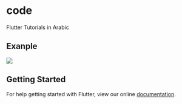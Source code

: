 # code

Flutter Tutorials in Arabic
## Exanple
[<img src="https://i.imgur.com/pP8ChGh.gif">]()


## Getting Started

For help getting started with Flutter, view our online
[documentation](https://flutter.io/).
